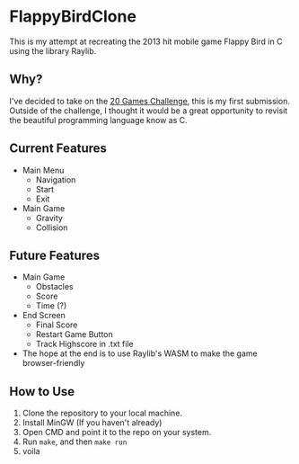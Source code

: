 # FlappyBirdClone
This is my attempt at recreating the 2013 hit mobile game Flappy Bird in C using the library Raylib.

## Why?
I've decided to take on the [20 Games Challenge](https://20_games_challenge.gitlab.io/challenge/), this is my first submission. Outside of the challenge, I thought it would be a great opportunity to revisit the beautiful programming language know as C.

## Current Features
- Main Menu
  - Navigation
  - Start
  - Exit 
- Main Game
  - Gravity
  - Collision

## Future Features
- Main Game
  - Obstacles
  - Score
  - Time (?)
- End Screen
  - Final Score
  - Restart Game Button
  - Track Highscore in .txt file
- The hope at the end is to use Raylib's WASM to make the game browser-friendly

## How to Use
1) Clone the repository to your local machine.
2) Install MinGW (If you haven't already)
3) Open CMD and point it to the repo on your system.
4) Run ``make``, and then ``make run``
5) voila
